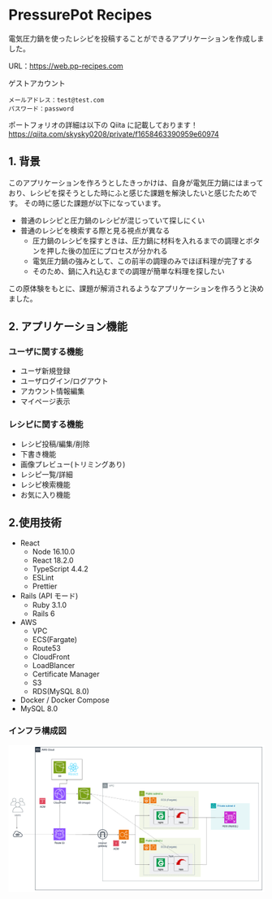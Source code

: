 # PressurePot Recipes

電気圧力鍋を使ったレシピを投稿することができるアプリケーションを作成しました。

URL：https://web.pp-recipes.com

ゲストアカウント

```
メールアドレス：test@test.com
パスワード：password
```

ポートフォリオの詳細は以下の Qiita に記載しております！
https://qiita.com/skysky0208/private/f1658463390959e60974

## 1. 背景

このアプリケーションを作ろうとしたきっかけは、自身が電気圧力鍋にはまっており、レシピを探そうとした時にふと感じた課題を解決したいと感じたためです。
その時に感じた課題が以下になっています。

- 普通のレシピと圧力鍋のレシピが混じっていて探しにくい
- 普通のレシピを検索する際と見る視点が異なる
  - 圧力鍋のレシピを探すときは、圧力鍋に材料を入れるまでの調理とボタンを押した後の加圧にプロセスが分かれる
  - 電気圧力鍋の強みとして、この前半の調理のみでほぼ料理が完了する
  - そのため、鍋に入れ込むまでの調理が簡単な料理を探したい

この原体験をもとに、課題が解消されるようなアプリケーションを作ろうと決めました。

## 2. アプリケーション機能

### ユーザに関する機能

- ユーザ新規登録
- ユーザログイン/ログアウト
- アカウント情報編集
- マイページ表示

### レシピに関する機能

- レシピ投稿/編集/削除
- 下書き機能
- 画像プレビュー(トリミングあり)
- レシピ一覧/詳細
- レシピ検索機能
- お気に入り機能

## 2.使用技術

- React
  - Node 16.10.0
  - React 18.2.0
  - TypeScript 4.4.2
  - ESLint
  - Prettier
- Rails (API モード)
  - Ruby 3.1.0
  - Rails 6
- AWS
  - VPC
  - ECS(Fargate)
  - Route53
  - CloudFront
  - LoadBlancer
  - Certificate Manager
  - S3
  - RDS(MySQL 8.0)
- Docker / Docker Compose
- MySQL 8.0

### インフラ構成図

![AWS-image](image/AWS.png)
